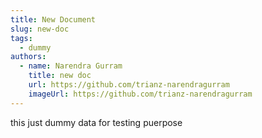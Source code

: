```yaml
---
title: New Document
slug: new-doc
tags:
  - dummy
authors:
  - name: Narendra Gurram
    title: new doc
    url: https://github.com/trianz-narendragurram
    imageUrl: https://github.com/trianz-narendragurram
---
```

this just dummy data for testing puerpose
